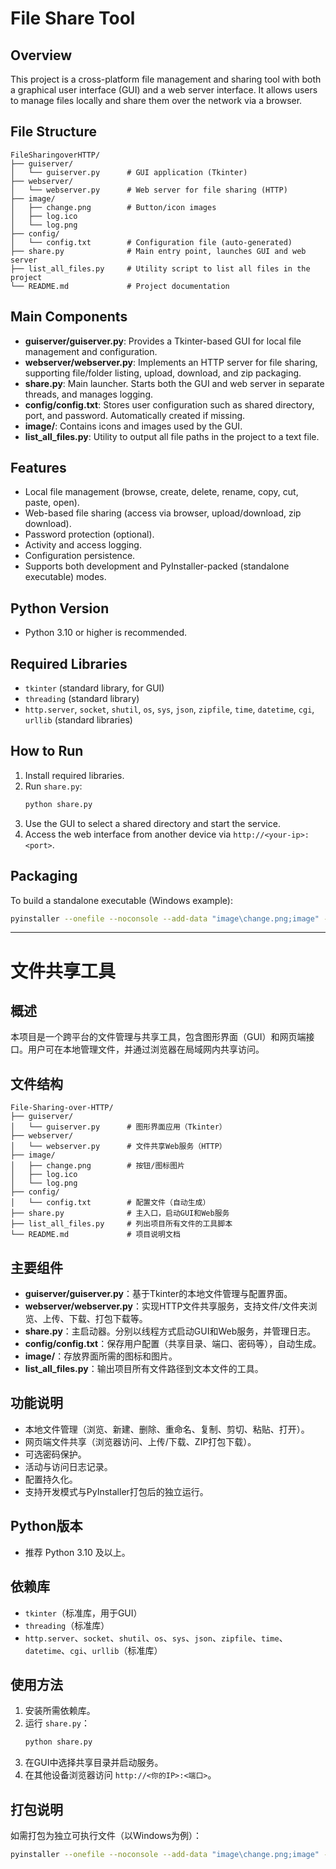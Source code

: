 # File Share Tool

## Overview

This project is a cross-platform file management and sharing tool with both a graphical user interface (GUI) and a web server interface. It allows users to manage files locally and share them over the network via a browser.

## File Structure

```
FileSharingoverHTTP/
├── guiserver/
│   └── guiserver.py      # GUI application (Tkinter)
├── webserver/
│   └── webserver.py      # Web server for file sharing (HTTP)
├── image/
│   ├── change.png        # Button/icon images
│   ├── log.ico
│   └── log.png
├── config/
│   └── config.txt        # Configuration file (auto-generated)
├── share.py              # Main entry point, launches GUI and web server
├── list_all_files.py     # Utility script to list all files in the project
└── README.md             # Project documentation
```

## Main Components

- **guiserver/guiserver.py**: Provides a Tkinter-based GUI for local file management and configuration.
- **webserver/webserver.py**: Implements an HTTP server for file sharing, supporting file/folder listing, upload, download, and zip packaging.
- **share.py**: Main launcher. Starts both the GUI and web server in separate threads, and manages logging.
- **config/config.txt**: Stores user configuration such as shared directory, port, and password. Automatically created if missing.
- **image/**: Contains icons and images used by the GUI.
- **list_all_files.py**: Utility to output all file paths in the project to a text file.

## Features

- Local file management (browse, create, delete, rename, copy, cut, paste, open).
- Web-based file sharing (access via browser, upload/download, zip download).
- Password protection (optional).
- Activity and access logging.
- Configuration persistence.
- Supports both development and PyInstaller-packed (standalone executable) modes.

## Python Version

- Python 3.10 or higher is recommended.

## Required Libraries

- `tkinter` (standard library, for GUI)
- `threading` (standard library)
- `http.server`, `socket`, `shutil`, `os`, `sys`, `json`, `zipfile`, `time`, `datetime`, `cgi`, `urllib` (standard libraries)


## How to Run

1. Install required libraries.
2. Run `share.py`:
   ```bash
   python share.py
   ```
3. Use the GUI to select a shared directory and start the service.
4. Access the web interface from another device via `http://<your-ip>:<port>`.

## Packaging

To build a standalone executable (Windows example):
```bash
pyinstaller --onefile --noconsole --add-data "image\change.png;image" --add-data "image\log.ico;image" --add-data "image\log.png;image" --add-data "webserver\webserver.html;webserver" share.py
```

---

# 文件共享工具

## 概述

本项目是一个跨平台的文件管理与共享工具，包含图形界面（GUI）和网页端接口。用户可在本地管理文件，并通过浏览器在局域网内共享访问。

## 文件结构

```
File-Sharing-over-HTTP/
├── guiserver/
│   └── guiserver.py      # 图形界面应用（Tkinter）
├── webserver/
│   └── webserver.py      # 文件共享Web服务（HTTP）
├── image/
│   ├── change.png        # 按钮/图标图片
│   ├── log.ico
│   └── log.png
├── config/
│   └── config.txt        # 配置文件（自动生成）
├── share.py              # 主入口，启动GUI和Web服务
├── list_all_files.py     # 列出项目所有文件的工具脚本
└── README.md             # 项目说明文档
```

## 主要组件

- **guiserver/guiserver.py**：基于Tkinter的本地文件管理与配置界面。
- **webserver/webserver.py**：实现HTTP文件共享服务，支持文件/文件夹浏览、上传、下载、打包下载等。
- **share.py**：主启动器。分别以线程方式启动GUI和Web服务，并管理日志。
- **config/config.txt**：保存用户配置（共享目录、端口、密码等），自动生成。
- **image/**：存放界面所需的图标和图片。
- **list_all_files.py**：输出项目所有文件路径到文本文件的工具。

## 功能说明

- 本地文件管理（浏览、新建、删除、重命名、复制、剪切、粘贴、打开）。
- 网页端文件共享（浏览器访问、上传/下载、ZIP打包下载）。
- 可选密码保护。
- 活动与访问日志记录。
- 配置持久化。
- 支持开发模式与PyInstaller打包后的独立运行。

## Python版本

- 推荐 Python 3.10 及以上。

## 依赖库

- `tkinter`（标准库，用于GUI）
- `threading`（标准库）
- `http.server`、`socket`、`shutil`、`os`、`sys`、`json`、`zipfile`、`time`、`datetime`、`cgi`、`urllib`（标准库）

## 使用方法

1. 安装所需依赖库。
2. 运行 `share.py`：
   ```bash
   python share.py
   ```
3. 在GUI中选择共享目录并启动服务。
4. 在其他设备浏览器访问 `http://<你的IP>:<端口>`。

## 打包说明

如需打包为独立可执行文件（以Windows为例）：
```bash
pyinstaller --onefile --noconsole --add-data "image\change.png;image" --add-data "image\log.ico;image" --add-data "image\log.png;image" --add-data "webserver\webserver.html;webserver" share.py
```
